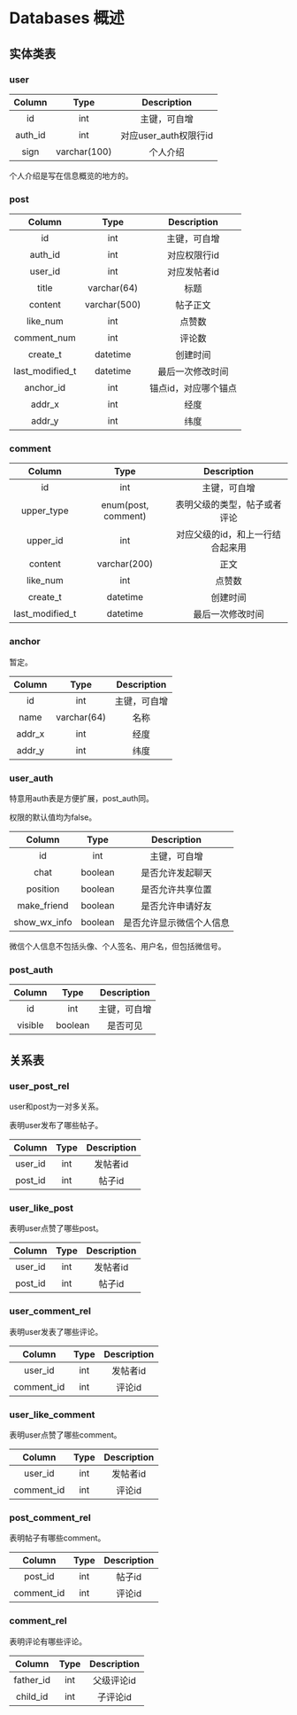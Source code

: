 # Databases 概述

## 实体类表

### user

|Column|Type|Description|
|:---:|:---:|:---:|
|id|int|主键，可自增|
|auth_id|int|对应user_auth权限行id|
|sign|varchar(100)|个人介绍|

个人介绍是写在信息概览的地方的。

### post

|Column|Type|Description|
|:---:|:---:|:---:|
|id|int|主键，可自增|
|auth_id|int|对应权限行id|
|user_id|int|对应发帖者id|
|title|varchar(64)|标题|
|content|varchar(500)|帖子正文|
|like_num|int|点赞数|
|comment_num|int|评论数|
|create_t|datetime|创建时间|
|last_modified_t|datetime|最后一次修改时间|
|anchor_id|int|锚点id，对应哪个锚点|
|addr_x|int|经度|
|addr_y|int|纬度|

### comment

|Column|Type|Description|
|:---:|:---:|:---:|
|id|int|主键，可自增|
|upper_type|enum(post, comment)|表明父级的类型，帖子或者评论|
|upper_id|int|对应父级的id，和上一行结合起来用|
|content|varchar(200)|正文|
|like_num|int|点赞数|
|create_t|datetime|创建时间|
|last_modified_t|datetime|最后一次修改时间|

### anchor

暂定。

|Column|Type|Description|
|:---:|:---:|:---:|
|id|int|主键，可自增|
|name|varchar(64)|名称|
|addr_x|int|经度|
|addr_y|int|纬度|

### user_auth

特意用auth表是方便扩展，post_auth同。

权限的默认值均为false。

|Column|Type|Description|
|:---:|:---:|:---:|
|id|int|主键，可自增|
|chat|boolean|是否允许发起聊天|
|position|boolean|是否允许共享位置|
|make_friend|boolean|是否允许申请好友|
|show_wx_info|boolean|是否允许显示微信个人信息|

微信个人信息不包括头像、个人签名、用户名，但包括微信号。

### post_auth

|Column|Type|Description|
|:---:|:---:|:---:|
|id|int|主键，可自增|
|visible|boolean|是否可见|

## 关系表

### user_post_rel

user和post为一对多关系。

表明user发布了哪些帖子。

|Column|Type|Description|
|:---:|:---:|:---:|
|user_id|int|发帖者id|
|post_id|int|帖子id|

### user_like_post

表明user点赞了哪些post。

|Column|Type|Description|
|:---:|:---:|:---:|
|user_id|int|发帖者id|
|post_id|int|帖子id|

### user_comment_rel

表明user发表了哪些评论。

|Column|Type|Description|
|:---:|:---:|:---:|
|user_id|int|发帖者id|
|comment_id|int|评论id|

### user_like_comment

表明user点赞了哪些comment。

|Column|Type|Description|
|:---:|:---:|:---:|
|user_id|int|发帖者id|
|comment_id|int|评论id|

### post_comment_rel

表明帖子有哪些comment。

|Column|Type|Description|
|:---:|:---:|:---:|
|post_id|int|帖子id|
|comment_id|int|评论id|

### comment_rel

表明评论有哪些评论。

|Column|Type|Description|
|:---:|:---:|:---:|
|father_id|int|父级评论id|
|child_id|int|子评论id|